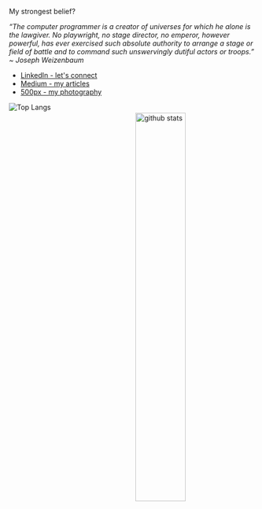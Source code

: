 <!--
**nenuadrian/nenuadrian** is a ✨ _special_ ✨ repository because its `README.md` (this file) appears on your GitHub profile.

Here are some ideas to get you started:

- 🔭 I’m currently working on ...
- 🌱 I’m currently learning ...
- 👯 I’m looking to collaborate on ...
- 🤔 I’m looking for help with ...
- 💬 Ask me about ...
- 📫 How to reach me: ...
- 😄 Pronouns: ...
- ⚡ Fun fact: ...
-->

My strongest belief?

<p><em>“The computer programmer is a creator of universes for which he alone is the lawgiver. No playwright, no stage director, no emperor, however powerful, has ever exercised such absolute authority to arrange a stage or field of battle and to command such unswervingly dutiful actors or troops.” ~ Joseph Weizenbaum
 </em></p>
 
 <ul>
 <li><a href="https://www.linkedin.com/in/nenuadrian/" target="_blank">LinkedIn - let's connect</a></li>
 <li><a href="https://medium.com/@adriannenu" target="_blank">Medium - my articles</a></li>
 <li><a href="https://500px.com/p/cardinal_design" target="_blank">500px - my photography</a></li>
 </ul>


<img src="https://github-readme-stats.vercel.app/api?username=nenuadrian&show_icons=true&theme=gotham" alt="github stats" width="45%;" style="float:right; margin:20px;"/>

 ![Top Langs](https://github-readme-stats.vercel.app/api/top-langs/?username=nenuadrian&theme=gotham)
